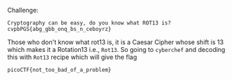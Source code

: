 Challenge:
```
Cryptography can be easy, do you know what ROT13 is? cvpbPGS{abg_gbb_onq_bs_n_ceboyrz}
```
Those who don't know what rot13 is, it is a Caesar Cipher whose shift is 13 which makes it a Rotation13 i.e., ```Rot13```. So going to ```cyberchef``` and decoding this
with ```Rot13``` recipe which will give the flag

```
picoCTF{not_too_bad_of_a_problem}
```
